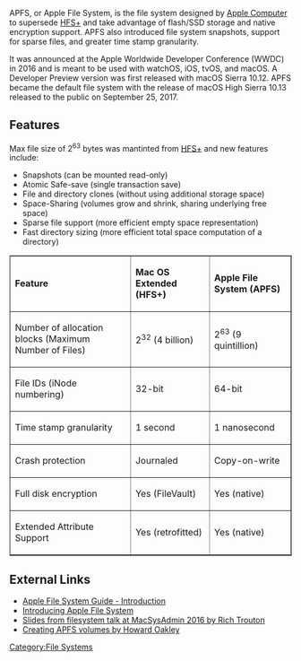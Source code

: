 APFS, or Apple File System, is the file system designed by [Apple
Computer](http://www.apple.com) to supersede [HFS+](HFS+ "wikilink") and
take advantage of flash/SSD storage and native encryption support. APFS
also introduced file system snapshots, support for sparse files, and
greater time stamp granularity.

It was announced at the Apple Worldwide Developer Conference (WWDC) in
2016 and is meant to be used with watchOS, iOS, tvOS, and macOS. A
Developer Preview version was first released with macOS Sierra 10.12.
APFS became the default file system with the release of macOS High
Sierra 10.13 released to the public on September 25, 2017.



## Features

Max file size of 2<sup>63</sup> bytes was mantinted from
[HFS+](HFS+ "wikilink") and new features include:

- Snapshots (can be mounted read-only)
- Atomic Safe-save (single transaction save)
- File and directory clones (without using additional storage space)
- Space-Sharing (volumes grow and shrink, sharing underlying free space)
- Sparse file support (more efficient empty space representation)
- Fast directory sizing (more efficient total space computation of a
  directory)



<CENTER>
<TABLE Border=1 cellpadding=2 cellspacing=0 width=75%>
<TR>
<TD>

<B>Feature</B>

</TD>
<TD>

<B>Mac OS Extended (HFS+)</B>

</TD>
<TD>

<B>Apple File System (APFS)</B>

</TD>
</TR>
<TR>
<TD>

Number of allocation blocks (Maximum Number of Files)

</TD>
<TD>

2<sup>32</sup> (4 billion)

</TD>
<TD>

2<sup>63</sup> (9 quintillion)

</TD>
</TR>
<TR>
<TD>

File IDs (iNode numbering)

</TD>
<TD>

32-bit

</TD>
<TD>

64-bit

</TD>
</TR>
<TR>
<TD>

Time stamp granularity

</TD>
<TD>

1 second

</TD>
<TD>

1 nanosecond

</TD>
</TR>
<TR>
<TD>

Crash protection

</TD>
<TD>

Journaled

</TD>
<TD>

Copy-on-write

</TD>
</TR>
<TR>
<TD>

Full disk encryption

</TD>
<TD>

Yes (FileVault)

</TD>
<TD>

Yes (native)

</TD>
</TR>
<TR>
<TD>

Extended Attribute Support

</TD>
<TD>

Yes (retrofitted)

</TD>
<TD>

Yes (native)

</TD>
</TR>
</table>
</CENTER>



## External Links

- [Apple File System Guide -
  Introduction](https://developer.apple.com/library/content/documentation/FileManagement/Conceptual/APFS_Guide/Introduction/Introduction.html)
- [Introducing Apple File
  System](http://devstreaming.apple.com/videos/wwdc/2016/701q0pnn0ietcautcrv/701/701_introducing_apple_file_system.pdf)
- [Slides from filesystem talk at MacSysAdmin 2016 by Rich
  Trouton](https://derflounder.wordpress.com/2016/10/05/slides-from-the-whats-new-in-file-system-session-at-macsysadmin-2016/)
- [Creating APFS volumes by Howard
  Oakley](https://eclecticlight.co/2017/04/08/how-to-make-your-own-apfs-volume/)

[Category:File Systems](Category:File_Systems "wikilink")